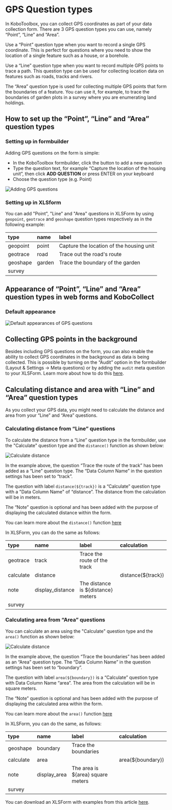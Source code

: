 # GPS Question types

In KoboToolbox, you can collect GPS coordinates as part of your data collection
form. There are 3 GPS question types you can use, namely “Point”, “Line” and
“Area”.

Use a “Point” question type when you want to record a single GPS coordinate.
This is perfect for questions where you need to show the location of a single
feature such as a house, or a borehole.

Use a “Line” question type when you want to record multiple GPS points to trace
a path. This question type can be used for collecting location data on features
such as roads, tracks and rivers.

The “Area” question type is used for collecting multiple GPS points that form
the boundaries of a feature. You can use it, for example, to trace the
boundaries of garden plots in a survey where you are enumerating land holdings.

## How to set up the “Point”, “Line” and “Area” question types

### Setting up in formbuilder

Adding GPS questions on the form is simple:

- In the KoboToolbox formbuilder, click the <i class="k-icon k-icon-plus"></i>
  button to add a new question
- Type the question text, for example “Capture the location of the housing
  unit”, then click **ADD QUESTION** or press ENTER on your keyboard
- Choose the question type (e.g. Point)

![Adding GPS questions](images/gps_questions/adding_gps_questions.gif)

### Setting up in XLSform

You can add "Point", "Line" and "Area" questions in XLSForm by using `geopoint`,
`geotrace` and `geoshape` question types respectively as in the following
example:

| type     | name   | label                                    |
| :------- | :----- | :--------------------------------------- |
| geopoint | point  | Capture the location of the housing unit |
| geotrace | road   | Trace out the road's route               |
| geoshape | garden | Trace the boundary of the garden         |
| survey   |

## Appearance of “Point”, “Line” and “Area” question types in web forms and KoboCollect

### Default appearance

![Default appearances of GPS questions](images/gps_questions/gps_default_appearances.png)

## Collecting GPS points in the background

Besides including GPS questions on the form, you can also enable the ability to
collect GPS coordinates in the background as data is being collected. This is
possible by turning on the “Audit” option in the formbuilder (Layout & Settings
-> Meta questions) or by adding the `audit` meta question to your XLSForm. Learn
more about how to do this [here](audit_logging.md).

## Calculating distance and area with “Line” and “Area” question types

As you collect your GPS data, you might need to calculate the distance and area
from your “Line” and “Area” questions.

### Calculating distance from “Line” questions

To calculate the distance from a “Line” question type in the formbuilder, use
the "Calculate" question type and the `distance()` function as shown below:

![Calculate distance](images/gps_questions/calculate_distance.png)

<section class="note">

In the example above, the question “Trace the route of the track” has been added
as a “Line” question type. The “Data Column Name” in the question settings has
been set to “track”.

The question with label <code>distance(${track})</code> is a “Calculate”
question type with a "Data Column Name" of “distance”. The distance from the
calculation will be in meters.

The “Note” question is optional and has been added with the purpose of
displaying the calculated distance within the form.

You can learn more about the `distance()` function
<a href="https://docs.getodk.org/form-operators-functions/#distance">here</a>

</section>

In XLSForm, you can do the same as follows:

| type      | name             | label                              | calculation        |
| :-------- | :--------------- | :--------------------------------- | :----------------- |
| geotrace  | track            | Trace the route of the track       |                    |
| calculate | distance         |                                    | distance(${track}) |
| note      | display_distance | The distance is ${distance} meters |                    |
| survey    |

### Calculating area from “Area” questions

You can calculate an area using the "Calculate" question type and the `area()`
function as shown below:

![Calculate distance](images/gps_questions/calculate_area.png)

<section class="note">

In the example above, the question “Trace the boundaries” has been added as an
“Area” question type. The “Data Column Name” in the question settings has been
set to “boundary”.

The question with label <code>area(${boundary})</code> is a “Calculate” question
type with Data Column Name “area”. The area from the calculation will be in
square meters.

The “Note” question is optional and has been added with the purpose of
displaying the calculated area within the form.

You can learn more about the `area()` function
<a href="https://docs.getodk.org/form-operators-functions/#area">here</a>

</section>

In XLSForm, you can do the same, as follows:

| type      | name         | label                             | calculation       |
| :-------- | :----------- | :-------------------------------- | :---------------- |
| geoshape  | boundary     | Trace the boundaries              |
| calculate | area         |                                   | area(${boundary}) |
| note      | display_area | The area is ${area} square meters |                   |
| survey    |

<p class="note">
  You can download an XLSForm with examples from this article
  <a
    download
    class="reference"
    href="./_static/files/gps_questions/gps_questions.xlsx"
    >here</a
  >.
</p>
